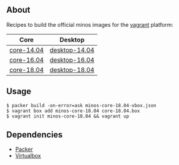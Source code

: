 About
-----

Recipes to build the official minos images for the [vagrant](https://www.vagrantup.com/) platform:

| Core                                                           | Desktop                                                              |
| -------------------------------------------------------------- | -------------------------------------------------------------------- |
| [core-14.04](https://app.vagrantup.com/minos/boxes/core-14.04) | [desktop-14.04](https://app.vagrantup.com/minos/boxes/desktop-14.04) |
| [core-16.04](https://app.vagrantup.com/minos/boxes/core-16.04) | [desktop-16.04](https://app.vagrantup.com/minos/boxes/desktop-16.04) |
| [core-18.04](https://app.vagrantup.com/minos/boxes/core-18.04) | [desktop-18.04](https://app.vagrantup.com/minos/boxes/desktop-18.04) |

Usage
-----

    $ packer build -on-error=ask minos-core-18.04-vbox.json
    $ vagrant box add minos-core-18.04 core-18.04.box
    $ vagrant init minos-core-18.04 && vagrant up

Dependencies
------------

- [Packer](https://www.vagrantup.com/)
- [Virtualbox](https://www.virtualbox.org)
